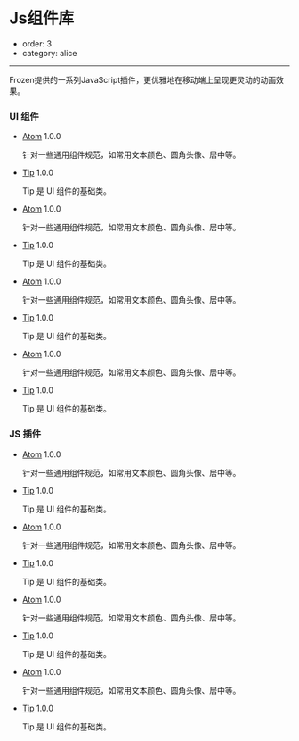 # Js组件库

- order: 3
- category: alice


---
Frozen提供的一系列JavaScript插件，更优雅地在移动端上呈现更灵动的动画效果。

<section class="js-main">
    <section class="js-module">
        <h3 class="js-module-title">UI 组件</h3>
        <div class="jsmodule-content">
            <ul class="fn-clear">
                <li class="js-module-box">
                    <a href="" class="js-module-name">Atom</a>
                    <span class="js-module-version">1.0.0</span>
                    <p class="js-module-description">针对一些通用组件规范，如常用文本颜色、圆角头像、居中等。</p>
                </li>
                <li class="js-module-box pp">
                    <a href="" class="js-module-name">Tip</a>
                    <span class="js-module-version">1.0.0</span>
                    <p class="js-module-description">Tip 是 UI 组件的基础类。</p>
                </li>
                <li class="js-module-box gn">
                    <a href="" class="js-module-name">Atom</a>
                    <span class="js-module-version">1.0.0</span>
                    <p class="js-module-description">针对一些通用组件规范，如常用文本颜色、圆角头像、居中等。</p>
                </li>
                <li class="js-module-box og">
                    <a href="" class="js-module-name">Tip</a>
                    <span class="js-module-version">1.0.0</span>
                    <p class="js-module-description">Tip 是 UI 组件的基础类。</p>
                </li>
                <li class="js-module-box gn">
                    <a href="" class="js-module-name">Atom</a>
                    <span class="js-module-version">1.0.0</span>
                    <p class="js-module-description">针对一些通用组件规范，如常用文本颜色、圆角头像、居中等。</p>
                </li>
                <li class="js-module-box pk">
                    <a href="" class="js-module-name">Tip</a>
                    <span class="js-module-version">1.0.0</span>
                    <p class="js-module-description">Tip 是 UI 组件的基础类。</p>
                </li>
                <li class="js-module-box">
                    <a href="" class="js-module-name">Atom</a>
                    <span class="js-module-version">1.0.0</span>
                    <p class="js-module-description">针对一些通用组件规范，如常用文本颜色、圆角头像、居中等。</p>
                </li>
                <li class="js-module-box yl">
                    <a href="" class="js-module-name">Tip</a>
                    <span class="js-module-version">1.0.0</span>
                    <p class="js-module-description">Tip 是 UI 组件的基础类。</p>
                </li>
            </ul>
        </div>
    </section>
    <section class="js-module module2">
        <h3 class="js-module-title">JS 插件</h3>
        <div class="js-module-content">
            <ul class="fn-clear">
                <li class="js-module-box">
                    <a href="" class="js-module-name">Atom</a>
                    <span class="js-module-version">1.0.0</span>
                    <p class="js-module-description">针对一些通用组件规范，如常用文本颜色、圆角头像、居中等。</p>
                </li>
                <li class="js-module-box pp">
                    <a href="" class="js-module-name">Tip</a>
                    <span class="js-module-version">1.0.0</span>
                    <p class="js-module-description">Tip 是 UI 组件的基础类。</p>
                </li>
                <li class="js-module-box gn">
                    <a href="" class="js-module-name">Atom</a>
                    <span class="js-module-version">1.0.0</span>
                    <p class="js-module-description">针对一些通用组件规范，如常用文本颜色、圆角头像、居中等。</p>
                </li>
                <li class="js-module-box og">
                    <a href="" class="js-module-name">Tip</a>
                    <span class="js-module-version">1.0.0</span>
                    <p class="js-module-description">Tip 是 UI 组件的基础类。</p>
                </li>
                <li class="js-module-box gn">
                    <a href="" class="js-module-name">Atom</a>
                    <span class="js-module-version">1.0.0</span>
                    <p class="js-module-description">针对一些通用组件规范，如常用文本颜色、圆角头像、居中等。</p>
                </li>
                <li class="js-module-box pk">
                    <a href="" class="js-module-name">Tip</a>
                    <span class="js-module-version">1.0.0</span>
                    <p class="js-module-description">Tip 是 UI 组件的基础类。</p>
                </li>
                <li class="js-module-box">
                    <a href="" class="js-module-name">Atom</a>
                    <span class="js-module-version">1.0.0</span>
                    <p class="js-module-description">针对一些通用组件规范，如常用文本颜色、圆角头像、居中等。</p>
                </li>
                <li class="js-module-box yl">
                    <a href="" class="js-module-name">Tip</a>
                    <span class="js-module-version">1.0.0</span>
                    <p class="js-module-description">Tip 是 UI 组件的基础类。</p>
                </li>
            </ul>
        </div>
    </section>
</section>
